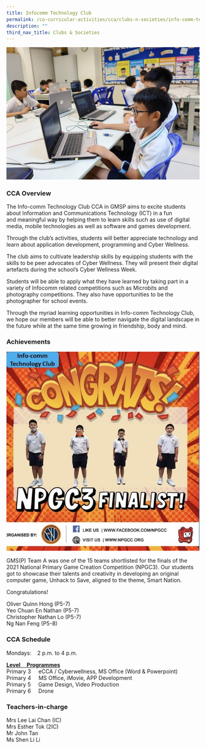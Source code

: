 ```yaml
---
title: Infocomm Technology Club
permalink: /co-curricular-activities/cca/clubs-n-societies/info-comm-technology-club/
description: ""
third_nav_title: Clubs & Societies
---
```

![](/images/P3%20Media%20Club.jpg)

### CCA Overview    

The Info-comm Technology Club CCA in GMSP aims to excite students about Information and Communications Technology (ICT) in a fun and meaningful way by helping them to learn skills such as use of digital media, mobile technologies as well as software and games development.  

Through the club’s activities, students will better appreciate technology and learn about application development, programming and Cyber Wellness.  

The club aims to cultivate leadership skills by equipping students with the skills to be peer advocates of Cyber Wellness. They will present their digital artefacts during the school’s Cyber Wellness Week.

Students will be able to apply what they have learned by taking part in a variety of Infocomm related competitions such as Microbits and photography competitions. They also have opportunities to be the photographer for school events.

Through the myriad learning opportunities in Info-comm Technology Club, we hope our members will be able to better navigate the digital landscape in the future while at the same time growing in friendship, body and mind.

### Achievements

![](/images/Info%20Comm.jpg)

GMS(P) Team A was one of the 15 teams shortlisted for the finals of the 2021 National Primary Game Creation Competition (NPGC3). Our students got to showcase their talents and creativity in developing an original computer game, Unhack to Save, aligned to the theme, Smart Nation.

Congratulations!  

Oliver Quinn Hong (P5-7) <br>
Yeo Chuan En Nathan (P5-7) <Br>
Christopher Nathan Lo (P5-7) <br>
Ng Nan Feng (P5-8)

### CCA Schedule

Mondays:    2 p.m. to 4 p.m.

<u><strong>Level     Programmes </strong></u> <br>
Primary 3     eCCA / Cyberwellness, MS Office (Word & Powerpoint) <br>
Primary 4     MS Office, iMovie, APP Development <br>
Primary 5     Game Design, Video Production <br>
Primary 6     Drone

### Teachers-in-charge

Mrs Lee Lai Chan (IC) <br>
Mrs Esther Tok (2IC) <br>
Mr John Tan <br>
Ms Shen Li Li